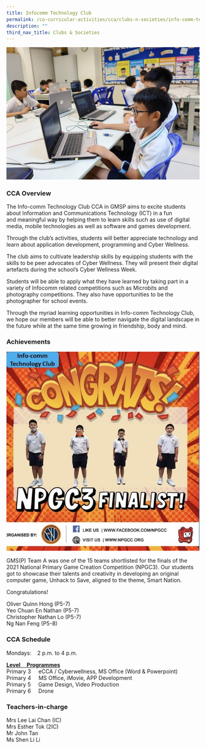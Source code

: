 ```yaml
---
title: Infocomm Technology Club
permalink: /co-curricular-activities/cca/clubs-n-societies/info-comm-technology-club/
description: ""
third_nav_title: Clubs & Societies
---
```

![](/images/P3%20Media%20Club.jpg)

### CCA Overview    

The Info-comm Technology Club CCA in GMSP aims to excite students about Information and Communications Technology (ICT) in a fun and meaningful way by helping them to learn skills such as use of digital media, mobile technologies as well as software and games development.  

Through the club’s activities, students will better appreciate technology and learn about application development, programming and Cyber Wellness.  

The club aims to cultivate leadership skills by equipping students with the skills to be peer advocates of Cyber Wellness. They will present their digital artefacts during the school’s Cyber Wellness Week.

Students will be able to apply what they have learned by taking part in a variety of Infocomm related competitions such as Microbits and photography competitions. They also have opportunities to be the photographer for school events.

Through the myriad learning opportunities in Info-comm Technology Club, we hope our members will be able to better navigate the digital landscape in the future while at the same time growing in friendship, body and mind.

### Achievements

![](/images/Info%20Comm.jpg)

GMS(P) Team A was one of the 15 teams shortlisted for the finals of the 2021 National Primary Game Creation Competition (NPGC3). Our students got to showcase their talents and creativity in developing an original computer game, Unhack to Save, aligned to the theme, Smart Nation.

Congratulations!  

Oliver Quinn Hong (P5-7) <br>
Yeo Chuan En Nathan (P5-7) <Br>
Christopher Nathan Lo (P5-7) <br>
Ng Nan Feng (P5-8)

### CCA Schedule

Mondays:    2 p.m. to 4 p.m.

<u><strong>Level     Programmes </strong></u> <br>
Primary 3     eCCA / Cyberwellness, MS Office (Word & Powerpoint) <br>
Primary 4     MS Office, iMovie, APP Development <br>
Primary 5     Game Design, Video Production <br>
Primary 6     Drone

### Teachers-in-charge

Mrs Lee Lai Chan (IC) <br>
Mrs Esther Tok (2IC) <br>
Mr John Tan <br>
Ms Shen Li Li